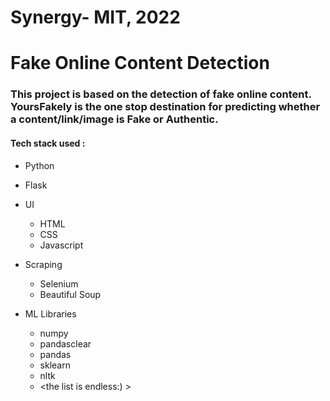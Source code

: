 # Synergy- MIT, 2022

# Fake Online Content Detection
### This project is based on the detection of fake online content. YoursFakely is the one stop destination for predicting whether a content/link/image is Fake or Authentic.  
#### Tech stack used :


- Python
- Flask

- UI
    - HTML
    - CSS
    - Javascript

- Scraping 

    - Selenium
    - Beautiful Soup

- ML Libraries 

    - numpy
    - pandasclear
    - pandas
    - sklearn
    - nltk
    - <the list is endless:) >
    

